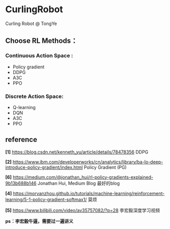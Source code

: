 # CurlingRobot
Curling Robot @ TongYe

## Choose RL Methods：
### Continuous Action Space :
- Policy gradient
- DDPG
- A3C
- PPO
### Discrete Action Space:
- Q-learning
- DQN
- A3C
- PPO

## reference
**[1]** https://blog.csdn.net/kenneth_yu/article/details/78478356 DDPG

**[2]** https://www.ibm.com/developerworks/cn/analytics/library/ba-lo-deep-introduce-policy-gradient/index.html Policy Gradient (PG)

**[6]** https://medium.com/@jonathan_hui/rl-policy-gradients-explained-9b13b688b146 Jonathan Hui, Medium Blog 最好的blog

**[4]** https://morvanzhou.github.io/tutorials/machine-learning/reinforcement-learning/5-1-policy-gradient-softmax1/ 莫烦

**[5]** https://www.bilibili.com/video/av35757082/?p=28 李宏毅深度学习视频



**ps：李宏毅牛逼，需要过一遍讲义**


